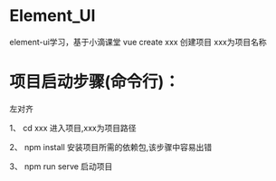 # Element_UI
element-ui学习，基于小滴课堂
vue create xxx   创建项目 xxx为项目名称

# 项目启动步骤(命令行)：
<p align="left">左对齐</p>
  1、 cd xxx  进入项目,xxx为项目路径  
  
  2、 npm install 安装项目所需的依赖包,该步骤中容易出错  
  
  3、 npm run serve 启动项目  
